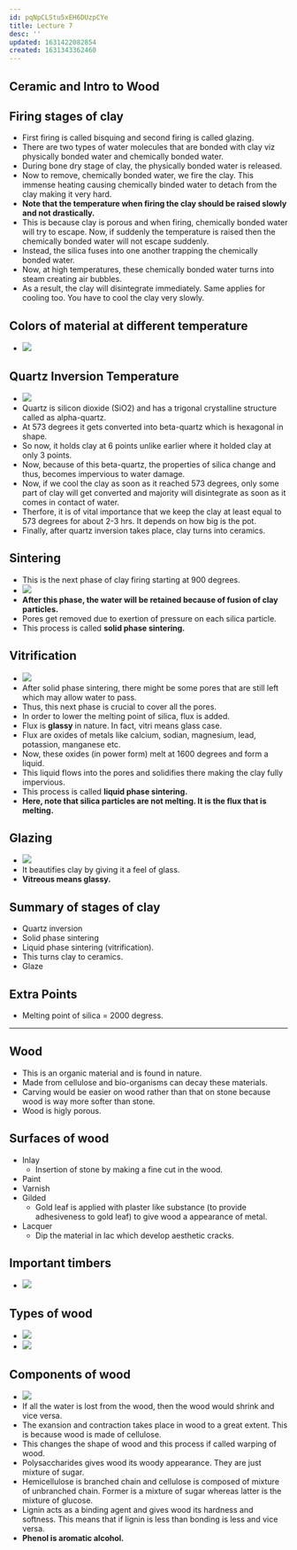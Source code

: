 ```yaml
---
id: pqNpCLStu5xEH6DUzpCYe
title: Lecture 7
desc: ''
updated: 1631422082854
created: 1631343362460
---
```

## Ceramic and Intro to Wood

## Firing stages of clay

- First firing is called bisquing and second firing is called glazing.
- There are two types of water molecules that are bonded with clay viz physically bonded water and chemically bonded water.
- During bone dry stage of clay, the physically bonded water is released.
- Now to remove, chemically bonded water, we fire the clay. This immense heating causing chemically binded water to detach from the clay making it very hard.
- **Note that the temperature when firing the clay should be raised slowly and not drastically.**
- This is because clay is porous and when firing, chemically bonded water will try to escape. Now, if suddenly the temperature is raised then the chemically bonded water will not escape suddenly.
- Instead, the silica fuses into one another trapping the chemically bonded water.
- Now, at high temperatures, these chemically bonded water turns into steam creating air bubbles.
- As a result, the clay will disintegrate immediately. Same applies for cooling too. You have to cool the clay very slowly.

## Colors of material at different temperature

- ![](/assets/images/2021-09-12-09-26-10.png)

## Quartz Inversion Temperature

- ![](/assets/images/2021-09-12-09-26-43.png)
- Quartz is silicon dioxide (SiO2) and has a trigonal crystalline structure called as alpha-quartz.
- At 573 degrees it gets converted into beta-quartz which is hexagonal in shape.
- So now, it holds clay at 6 points unlike earlier where it holded clay at only 3 points.
- Now, because of this beta-quartz, the properties of silica change and thus, becomes impervious to water damage.
- Now, if we cool the clay as soon as it reached 573 degrees, only some part of clay will get converted and majority will disintegrate as soon as it comes in contact of water.
- Therfore, it is of vital importance that we keep the clay at least equal to 573 degrees for about 2-3 hrs. It depends on how big is the pot.
- Finally, after quartz inversion takes place, clay turns into ceramics.

## Sintering

- This is the next phase of clay firing starting at 900 degrees.
- ![](/assets/images/2021-09-12-09-33-49.png)
- **After this phase, the water will be retained because of fusion of clay particles.**
- Pores get removed due to exertion of pressure on each silica particle.
- This process is called **solid phase sintering.**

## Vitrification

- ![](/assets/images/2021-09-12-09-41-09.png)
- After solid phase sintering, there might be some pores that are still left which may allow water to pass.
- Thus, this next phase is crucial to cover all the pores.
- In order to lower the melting point of silica, flux is added.
- Flux is **glassy** in nature. In fact, vitri means glass case.
- Flux are oxides of metals like calcium, sodian, magnesium, lead, potassion, manganese etc.
- Now, these oxides (in power form) melt at 1600 degrees and form a liquid.
- This liquid flows into the pores and solidifies there making the clay fully impervious.
- This process is called **liquid phase sintering.**
- **Here, note that silica particles are not melting. It is the flux that is melting.**

## Glazing

- ![](/assets/images/2021-09-12-09-52-17.png)
- It beautifies clay by giving it a feel of glass.
- **Vitreous means glassy.**

## Summary of stages of clay

- Quartz inversion
- Solid phase sintering
- Liquid phase sintering (vitrification).
- This turns clay to ceramics.
- Glaze

## Extra Points

- Melting point of silica = 2000 degress.

* * *

## Wood

- This is an organic material and is found in nature.
- Made from cellulose and bio-organisms can decay these materials.
- Carving would be easier on wood rather than that on stone because wood is way more softer than stone.
- Wood is higly porous.

## Surfaces of wood

- Inlay
  - Insertion of stone by making a fine cut in the wood.
- Paint
- Varnish
- Gilded
  - Gold leaf is applied with plaster like substance (to provide adhesiveness to gold leaf) to give wood a appearance of metal.
- Lacquer
  - Dip the material in lac which develop aesthetic cracks.

## Important timbers

- ![](/assets/images/2021-09-12-10-10-01.png)

## Types of wood

- ![](/assets/images/2021-09-12-10-10-47.png)
- ![](/assets/images/2021-09-12-10-11-49.png)

## Components of wood

- ![](/assets/images/2021-09-12-10-12-21.png)
- If all the water is lost from the wood, then the wood would shrink and vice versa.
- The exansion and contraction takes place in wood to a great extent. This is because wood is made of cellulose.
- This changes the shape of wood and this process if called warping of wood.
- Polysaccharides gives wood its woody appearance. They are just mixture of sugar.
- Hemicellulose is branched chain and cellulose is composed of mixture of unbranched chain. Former is a mixture of sugar whereas latter is the mixture of glucose.
- Lignin acts as a binding agent and gives wood its hardness and softness. This means that if lignin is less than bonding is less and vice versa.
- **Phenol is aromatic alcohol.**

